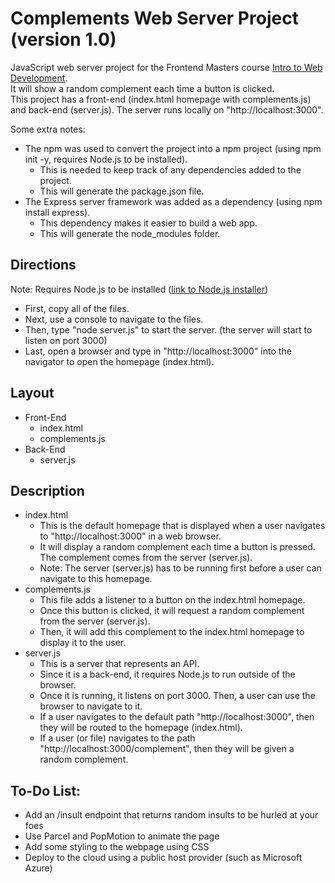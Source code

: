 # Complements Web Server Project (version 1.0)

JavaScript web server project for the Frontend Masters course [Intro to Web Development](https://bthold.github.io/intro-to-web-dev-v2/). <br />
It will show a random complement each time a button is clicked. <br />
This project has a front-end (index.html homepage with complements.js) and back-end (server.js). The server runs locally on "http://localhost:3000".

Some extra notes:
- The npm was used to convert the project into a npm project (using npm init -y, requires Node.js to be installed).
    * This is needed to keep track of any dependencies added to the project.
    * This will generate the package.json file.
- The Express server framework was added as a dependency (using npm install express).
    * This dependency makes it easier to build a web app.
    * This will generate the node_modules folder.

## Directions
Note: Requires Node.js to be installed ([link to Node.js installer](https://nodejs.org/en/download/))
- First, copy all of the files.
- Next, use a console to navigate to the files.
- Then, type "node server.js" to start the server. (the server will start to listen on port 3000)
- Last, open a browser and type in "http://localhost:3000" into the navigator to open the homepage (index.html).

## Layout
- Front-End
    * index.html
    * complements.js 
- Back-End
    * server.js

## Description
- index.html
    * This is the default homepage that is displayed when a user navigates to "http://localhost:3000" in a web browser.
    * It will display a random complement each time a button is pressed. The complement comes from the server (server.js).
    * Note: The server (server.js) has to be running first before a user can navigate to this homepage.
- complements.js
    * This file adds a listener to a button on the index.html homepage.
    * Once this button is clicked, it will request a random complement from the server (server.js). 
    * Then, it will add this complement to the index.html homepage to display it to the user.
- server.js
    * This is a server that represents an API.
    * Since it is a back-end, it requires Node.js to run outside of the browser.
    * Once it is running, it listens on port 3000. Then, a user can use the browser to navigate to it.
    * If a user navigates to the default path "http://localhost:3000", then they will be routed to the homepage (index.html).
    * If a user (or file) navigates to the path "http://localhost:3000/complement", then they will be given a random complement.

## To-Do List:
- Add an /insult endpoint that returns random insults to be hurled at your foes
- Use Parcel and PopMotion to animate the page
- Add some styling to the webpage using CSS
- Deploy to the cloud using a public host provider (such as Microsoft Azure)
